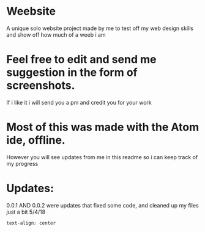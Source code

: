 # Weebsite
A unique solo website project made by me to test off my web design skills and show off how much of a weeb i am

# Feel free to edit and send me suggestion in the form of screenshots.
If i like it i will send you a pm and credit you for your work

# Most of this was made with the Atom ide, offline.
However you will see updates from me in this readme so i can keep track of my progress

# Updates:
0.0.1 AND 0.0.2 were updates that fixed some code, and cleaned up my files just a bit 5/4/18


```css
text-align: center
```
